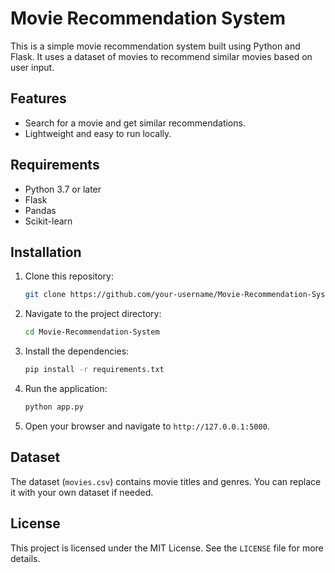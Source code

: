 # Movie Recommendation System

This is a simple movie recommendation system built using Python and Flask. It uses a dataset of movies to recommend similar movies based on user input.

## Features
- Search for a movie and get similar recommendations.
- Lightweight and easy to run locally.

## Requirements
- Python 3.7 or later
- Flask
- Pandas
- Scikit-learn

## Installation

1. Clone this repository:
   ```bash
   git clone https://github.com/your-username/Movie-Recommendation-System.git
   ```

2. Navigate to the project directory:
   ```bash
   cd Movie-Recommendation-System
   ```

3. Install the dependencies:
   ```bash
   pip install -r requirements.txt
   ```

4. Run the application:
   ```bash
   python app.py
   ```

5. Open your browser and navigate to `http://127.0.0.1:5000`.

## Dataset
The dataset (`movies.csv`) contains movie titles and genres. You can replace it with your own dataset if needed.

## License
This project is licensed under the MIT License. See the `LICENSE` file for more details.
